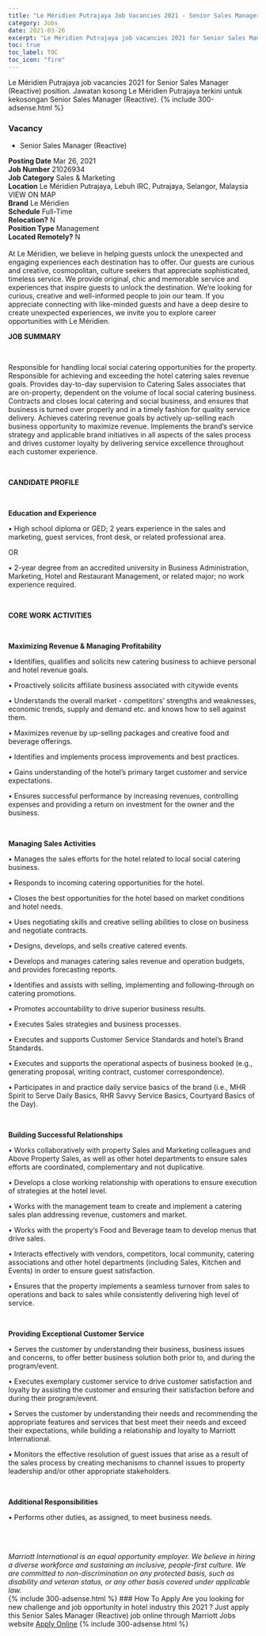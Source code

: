 ```yaml
---
title: "Le Méridien Putrajaya Job Vacancies 2021 - Senior Sales Manager (Reactive)" 
category: Jobs 
date: 2021-03-26 
excerpt: "Le Méridien Putrajaya job vacancies 2021 for Senior Sales Manager (Reactive) position. Jawatan kosong Le Méridien Putrajaya terkini untuk kekosongan Senior Sales Manager (Reactive)." 
toc: true 
toc_label: TOC 
toc_icon: "fire" 
--- 
```


Le Méridien Putrajaya job vacancies 2021 for Senior Sales Manager (Reactive) position. Jawatan kosong Le Méridien Putrajaya terkini untuk kekosongan Senior Sales Manager (Reactive). 
{% include 300-adsense.html %} 
### Vacancy 
- Senior Sales Manager (Reactive) 
<div><div><b>Posting Date</b> Mar 26, 2021<br><b>Job Number</b> 21026934<br><b>Job Category</b> Sales &amp; Marketing<br><b>Location</b> Le M&#233;ridien Putrajaya, Lebuh IRC, Putrajaya, Selangor, Malaysia VIEW ON MAP<br><b>Brand</b> Le M&#233;ridien<br><b>Schedule</b> Full-Time<br><b>Relocation?</b> N<br><b>Position Type</b> Management<br><b>Located Remotely?</b> N<br><br>At Le M&#233;ridien, we believe in helping guests unlock the unexpected and engaging experiences each destination has to offer. Our guests are curious and creative, cosmopolitan, culture seekers that appreciate sophisticated, timeless service. We provide original, chic and memorable service and experiences that inspire guests to unlock the destination. We&#8217;re looking for curious, creative and well-informed people to join our team. If you appreciate connecting with like-minded guests and have a deep desire to create unexpected experiences, we invite you to explore career opportunities with Le M&#233;ridien.<br></div><div> <p><strong>JOB SUMMARY </strong></p> <p>&#160;</p> <p>Responsible for handling local social catering opportunities for the property. Responsible for achieving and exceeding the hotel catering sales revenue goals. Provides day-to-day supervision to Catering Sales associates that are on-property, dependent on the volume of local social catering business. Contracts and closes local catering and social business, and ensures that business is turned over properly and in a timely fashion for quality service delivery. Achieves catering revenue goals by actively up-selling each business opportunity to maximize revenue. Implements the brand&#8217;s service strategy and applicable brand initiatives in all aspects of the sales process and drives customer loyalty by delivering service excellence throughout each customer experience.</p> <p>&#160;</p> <p><strong>CANDIDATE PROFILE </strong></p> <p>&#160;</p> <p><strong>Education and Experience</strong></p> <p>&#8226; High school diploma or GED; 2 years experience in the sales and marketing, guest services, front desk, or related professional area.</p> <p>OR</p> <p>&#8226; 2-year degree from an accredited university in Business Administration, Marketing, Hotel and Restaurant Management, or related major; no work experience required.</p> <p>&#160;</p> <p><strong>CORE WORK ACTIVITIES </strong></p> <p>&#160;</p> <p><strong>Maximizing Revenue &amp; Managing Profitability</strong></p> <p>&#8226; Identifies, qualifies and solicits new catering business to achieve personal and hotel revenue goals.</p> <p>&#8226; Proactively solicits affiliate business associated with citywide events</p> <p>&#8226; Understands the overall market - competitors&#8217; strengths and weaknesses, economic trends, supply and demand etc. and knows how to sell against them.</p> <p>&#8226; Maximizes revenue by up-selling packages and creative food and beverage offerings.</p> <p>&#8226; Identifies and implements process improvements and best practices.</p> <p>&#8226; Gains understanding of the hotel&#8217;s primary target customer and service expectations.</p> <p>&#8226; Ensures successful performance by increasing revenues, controlling expenses and providing a return on investment for the owner and the business.</p> <p>&#160;</p> <p><strong>Managing Sales Activities</strong></p> <p>&#8226; Manages the sales efforts for the hotel related to local social catering business.</p> <p>&#8226; Responds to incoming catering opportunities for the hotel.</p> <p>&#8226; Closes the best opportunities for the hotel based on market conditions and hotel needs.</p> <p>&#8226; Uses negotiating skills and creative selling abilities to close on business and negotiate contracts.</p> <p>&#8226; Designs, develops, and sells creative catered events.</p> <p>&#8226; Develops and manages catering sales revenue and operation budgets, and provides forecasting reports.</p> <p>&#8226; Identifies and assists with selling, implementing and following-through on catering promotions.</p> <p>&#8226; Promotes accountability to drive superior business results.</p> <p>&#8226; Executes Sales strategies and business processes.</p> <p>&#8226; Executes and supports Customer Service Standards and hotel&#8217;s Brand Standards.</p> <p>&#8226; Executes and supports the operational aspects of business booked (e.g., generating proposal, writing contract, customer correspondence).</p> <p>&#8226; Participates in and practice daily service basics of the brand (i.e., MHR Spirit to Serve Daily Basics, RHR Savvy Service Basics, Courtyard Basics of the Day).</p> <p>&#160;</p> <p><strong>Building Successful Relationships</strong></p> <p>&#8226; Works collaboratively with property Sales and Marketing colleagues and Above Property Sales, as well as other hotel departments to ensure sales efforts are coordinated, complementary and not duplicative.</p> <p>&#8226; Develops a close working relationship with operations to ensure execution of strategies at the hotel level.</p> <p>&#8226; Works with the management team to create and implement a catering sales plan addressing revenue, customers and market.</p> <p>&#8226; Works with the property&#8217;s Food and Beverage team to develop menus that drive sales.</p> <p>&#8226; Interacts effectively with vendors, competitors, local community, catering associations and other hotel departments (including Sales, Kitchen and Events) in order to ensure guest satisfaction.</p> <p>&#8226; Ensures that the property implements a seamless turnover from sales to operations and back to sales while consistently delivering high level of service.</p> <p>&#160;</p> <p><strong>Providing Exceptional Customer Service</strong></p> <p>&#8226; Serves the customer by understanding their business, business issues and concerns, to offer better business solution both prior to, and during the program/event.</p> <p>&#8226; Executes exemplary customer service to drive customer satisfaction and loyalty by assisting the customer and ensuring their satisfaction before and during their program/event.</p> <p>&#8226; Serves the customer by understanding their needs and recommending the appropriate features and services that best meet their needs and exceed their expectations, while building a relationship and loyalty to Marriott International.</p> <p>&#8226; Monitors the effective resolution of guest issues that arise as a result of the sales process by creating mechanisms to channel issues to property leadership and/or other appropriate stakeholders.</p> <p>&#160;</p> <p><strong>Additional Responsibilities</strong></p> <p>&#8226; Performs other duties, as assigned, to meet business needs.</p> <p>&#160;</p> </div> <div> &#160;</div> <em>Marriott International is an equal opportunity employer.&#160;We believe in hiring a diverse workforce and sustaining an inclusive, people-first culture.&#160;We are committed to non-discrimination on&#160;any&#160;protected&#160;basis, such as disability and veteran status, or any other basis covered under applicable law.</em><br></div> 
{% include 300-adsense.html %} 
### How To Apply 
Are you looking for new challenge and job opportunity in hotel industry this 2021 ?
Just apply this Senior Sales Manager (Reactive) job online through Marriott Jobs website 
<a href="https://jobs.marriott.com/marriott/jobs/21026934?lang=en-us" class="btn btn--info" target="_blank" rel="nofollow noopenner">Apply Online</a> 
{% include 300-adsense.html %} 